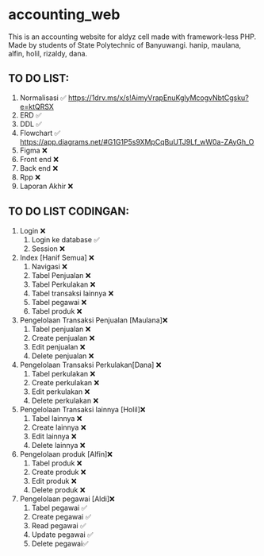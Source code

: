 # accounting_web
This is an accounting website for aldyz cell made with framework-less PHP. Made by students of State Polytechnic of Banyuwangi.
hanip, maulana, alfin, holil, rizaldy, dana.
## TO DO LIST:
1. Normalisasi ✅
https://1drv.ms/x/s!AimyVrapEnuKglyMcogvNbtCgsku?e=ktQRSX
3. ERD ✅
4. DDL ✅
5. Flowchart ✅
https://app.diagrams.net/#G1G1P5s9XMpCqBuUTJ9Lf_wW0a-ZAyGh_O
6. Figma ❌
7. Front end ❌
8. Back end ❌
9. Rpp ❌
10. Laporan Akhir ❌


## TO DO LIST CODINGAN:
1. Login ❌
   1. Login ke database ✅
   2. Session ❌
2. Index [Hanif Semua] ❌
   1. Navigasi ❌
   2. Tabel Penjualan ❌
   3. Tabel Perkulakan ❌
   4. Tabel transaksi lainnya ❌
   5. Tabel pegawai ❌
   6. Tabel produk ❌
3. Pengelolaan Transaksi Penjualan [Maulana]❌
   1. Tabel penjualan ❌
   2. Create penjualan ❌
   3. Edit penjualan ❌
   4. Delete penjualan ❌
4. Pengelolaan Transaksi Perkulakan[Dana] ❌
   1. Tabel perkulakan ❌
   2. Create perkulakan ❌
   3. Edit perkulakan ❌
   4. Delete perkulakan ❌
5. Pengelolaan Transaksi lainnya [Holil]❌
   1. Tabel lainnya ❌
   2. Create lainnya ❌
   3. Edit lainnya ❌
   4. Delete lainnya ❌
6. Pengelolaan produk [Alfin]❌
   1. Tabel produk ❌
   2. Create produk ❌
   3. Edit produk ❌
   4. Delete produk ❌
7. Pengelolaan pegawai [Aldi]❌
   1. Tabel pegawai ✅
   2. Create pegawai ✅
   3. Read pegawai ✅
   4. Update pegawai ✅
   5. Delete pegawai✅
